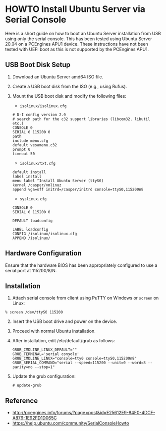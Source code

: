 HOWTO Install Ubuntu Server via Serial Console
==============================================

Here is a short guide on how to boot an Ubuntu Server installation from USB
using only the serial console. This has been tested using Ubuntu Server 20.04 on
a PCEngines APU1 device. These instructions have not been tested with UEFI boot
as this is not supported by the PCEngines APU1.

USB Boot Disk Setup
-------------------

1. Download an Ubuntu Server amd64 ISO file.
2. Create a USB boot disk from the ISO (e.g., using Rufus).
3. Mount the USB boot disk and modify the following files:

	- `isolinux/isolinux.cfg`

	```
    # D-I config version 2.0
    # search path for the c32 support libraries (libcom32, libutil etc.)
    CONSOLE 0
    SERIAL 0 115200 0
    path 
    include menu.cfg
    default vesamenu.c32
    prompt 0
    timeout 50
	```

	- `isolinux/txt.cfg`

	```
    default install
    label install
    menu label ^Install Ubuntu Server (ttyS0)
    kernel /casper/vmlinuz
    append vga=off initrd=/casper/initrd console=ttyS0,115200n8 
	```

	- `syslinux.cfg`

	```
    CONSOLE 0
    SERIAL 0 115200 0

    DEFAULT loadconfig

    LABEL loadconfig
    CONFIG /isolinux/isolinux.cfg
    APPEND /isolinux/
	```


Hardware Configuration
----------------------

Ensure that the hardware BIOS has been appropriately configured to use a serial
port at 115200/8/N.


Installation
------------
1. Attach serial console from client using PuTTY on Windows or `screen` on Linux:

```
% screen /dev/ttyS0 115200
```

2. Insert the USB boot drive and power on the device.
3. Proceed with normal Ubuntu installation.
4. After installation, edit /etc/default/grub as follows:

	```
    GRUB_CMDLINE_LINUX_DEFAULT=""
    GRUB_TERMINAL='serial console'
    GRUB_CMDLINE_LINUX="console=tty0 console=ttyS0,115200n8"
    GRUB_SERIAL_COMMAND="serial --speed=115200 --unit=0 --word=8 --parity=no --stop=1"
	```

5. Update the grub configuration:

	```
	# update-grub
	```

Reference
---------
- http://pcengines.info/forums/?page=post&id=E25612E9-84F0-4DCF-A876-1E92FD1D065C
- https://help.ubuntu.com/community/SerialConsoleHowto
